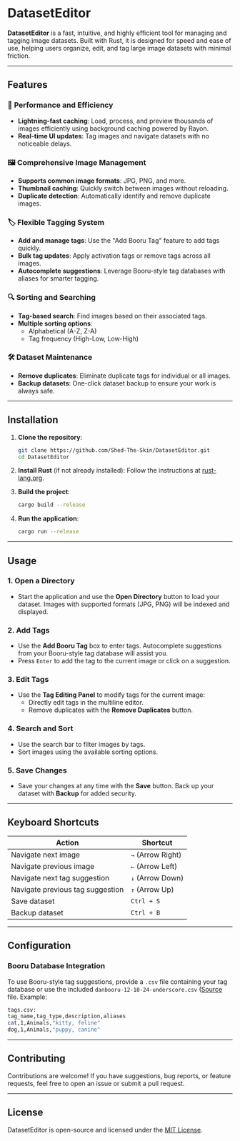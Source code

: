 # DatasetEditor

**DatasetEditor** is a fast, intuitive, and highly efficient tool for managing and tagging image datasets. Built with Rust, it is designed for speed and ease of use, helping users organize, edit, and tag large image datasets with minimal friction.

---

## Features

### 🚀 **Performance and Efficiency**
- **Lightning-fast caching**: Load, process, and preview thousands of images efficiently using background caching powered by Rayon.
- **Real-time UI updates**: Tag images and navigate datasets with no noticeable delays.

### 🖼️ **Comprehensive Image Management**
- **Supports common image formats**: JPG, PNG, and more.
- **Thumbnail caching**: Quickly switch between images without reloading.
- **Duplicate detection**: Automatically identify and remove duplicate images.

### 🏷️ **Flexible Tagging System**
- **Add and manage tags**: Use the "Add Booru Tag" feature to add tags quickly.
- **Bulk tag updates**: Apply activation tags or remove tags across all images.
- **Autocomplete suggestions**: Leverage Booru-style tag databases with aliases for smarter tagging.

### 🔍 **Sorting and Searching**
- **Tag-based search**: Find images based on their associated tags.
- **Multiple sorting options**:
  - Alphabetical (A-Z, Z-A)
  - Tag frequency (High-Low, Low-High)

### 🛠️ **Dataset Maintenance**
- **Remove duplicates**: Eliminate duplicate tags for individual or all images.
- **Backup datasets**: One-click dataset backup to ensure your work is always safe.

---

## Installation

1. **Clone the repository**:
   ```bash
   git clone https://github.com/Shed-The-Skin/DatasetEditor.git
   cd DatasetEditor
   ```

2. **Install Rust** (if not already installed):
   Follow the instructions at [rust-lang.org](https://www.rust-lang.org/tools/install).

3. **Build the project**:
   ```bash
   cargo build --release
   ```

4. **Run the application**:
   ```bash
   cargo run --release
   ```

---

## Usage

### 1. **Open a Directory**
   - Start the application and use the **Open Directory** button to load your dataset. Images with supported formats (JPG, PNG) will be indexed and displayed.

### 2. **Add Tags**
   - Use the **Add Booru Tag** box to enter tags. Autocomplete suggestions from your Booru-style tag database will assist you.
   - Press `Enter` to add the tag to the current image or click on a suggestion.

### 3. **Edit Tags**
   - Use the **Tag Editing Panel** to modify tags for the current image:
     - Directly edit tags in the multiline editor.
     - Remove duplicates with the **Remove Duplicates** button.

### 4. **Search and Sort**
   - Use the search bar to filter images by tags.
   - Sort images using the available sorting options.

### 5. **Save Changes**
   - Save your changes at any time with the **Save** button. Back up your dataset with **Backup** for added security.

---

## Keyboard Shortcuts

| Action                     | Shortcut            |
|----------------------------|---------------------|
| Navigate next image        | `→` (Arrow Right)   |
| Navigate previous image    | `←` (Arrow Left)    |
| Navigate next tag suggestion | `↓` (Arrow Down)   |
| Navigate previous tag suggestion | `↑` (Arrow Up) |
| Save dataset               | `Ctrl + S`          |
| Backup dataset             | `Ctrl + B`          |

---

## Configuration

### Booru Database Integration
To use Booru-style tag suggestions, provide a `.csv` file containing your tag database or use the included `danbooru-12-10-24-underscore.csv` ([Source](https://github.com/BetaDoggo/danbooru-tag-list) file. Example:

```bash
tags.csv:
tag_name,tag_type,description,aliases
cat,1,Animals,"kitty, feline"
dog,1,Animals,"puppy, canine"
```

---

## Contributing

Contributions are welcome! If you have suggestions, bug reports, or feature requests, feel free to open an issue or submit a pull request.

---

## License

DatasetEditor is open-source and licensed under the [MIT License](LICENSE).

